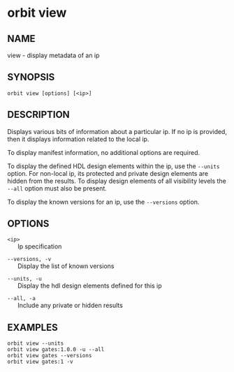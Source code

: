 # __orbit view__

## __NAME__

view - display metadata of an ip

## __SYNOPSIS__

```
orbit view [options] [<ip>]
```

## __DESCRIPTION__

Displays various bits of information about a particular ip. If no ip is
provided, then it displays information related to the local ip.

To display manifest information, no additional options are required.

To display the defined HDL design elements within the ip, use the `--units`
option. For non-local ip, its protected and private design elements are hidden
from the results. To display design elements of all visibility levels the
`--all` option must also be present.

To display the known versions for an ip, use the `--versions` option.

## __OPTIONS__

`<ip>`  
      Ip specification

`--versions, -v`  
      Display the list of known versions

`--units, -u`  
      Display the hdl design elements defined for this ip

`--all, -a`  
      Include any private or hidden results

## __EXAMPLES__

```
orbit view --units
orbit view gates:1.0.0 -u --all
orbit view gates --versions
orbit view gates:1 -v
```

